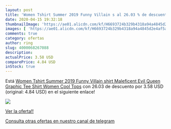 ```yaml
---
layout: post
title: 'Women Tshirt Summer 2019 Funny Villain s al 26.03 % de descuento'
date: 2020-04-15 19:32:18
thumbnailImage: 'https://ae01.alicdn.com/kf/H6693724b329b4318a94a4845d2e4af5aQ/Women-Tshirt-Summer-2019-Funny-Villain-shirt-Maleficent-Evil-Queen-Graphic-Tee-Shirt-Women-Cool-Tops.jpg_350x350._SL200_.jpg'
images: [ 'https://ae01.alicdn.com/kf/H6693724b329b4318a94a4845d2e4af5aQ/Women-Tshirt-Summer-2019-Funny-Villain-shirt-Maleficent-Evil-Queen-Graphic-Tee-Shirt-Women-Cool-Tops.jpg_350x350._SL200_.jpg' ]
comments: true
category: ofertas
author: ring
slug: 4000068267088
description:
actualPrice: 3.58 USD
comparePrice: 4.84 USD
inStock: true
---
```


Está [Women Tshirt Summer 2019 Funny Villain shirt Maleficent Evil Queen Graphic Tee Shirt Women Cool Tops](https://www.amazon.com/dp/4000068267088/?tag=redken08-20) con 26.03 de descuento por 3.58 USD (original: 4.84 USD) en el siguiente enlace!

[![](https://ae01.alicdn.com/kf/H6693724b329b4318a94a4845d2e4af5aQ/Women-Tshirt-Summer-2019-Funny-Villain-shirt-Maleficent-Evil-Queen-Graphic-Tee-Shirt-Women-Cool-Tops.jpg_350x350._SL200_.jpg)](https://www.amazon.com/dp/4000068267088/?tag=redken08-20)

[Ver la oferta!!](https://www.amazon.com/dp/4000068267088/?tag=redken08-20)

[Consulta otras ofertas en nuestro canal de telegram](https://t.me/s/ofertas25)
